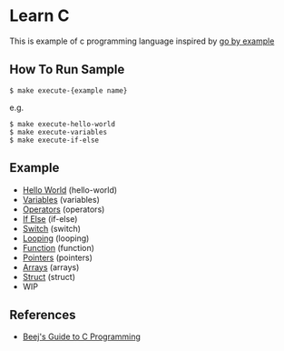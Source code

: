 # Learn C

This is example of c programming language inspired by [go by example](https://gobyexample.com)

## How To Run Sample

```
$ make execute-{example name}
```

e.g.

```
$ make execute-hello-world
$ make execute-variables
$ make execute-if-else
```

## Example

- [Hello World](examples/hello-world/hello-world.c) (hello-world)
- [Variables](examples/variables/variables.c) (variables)
- [Operators](examples/operators/operators.c) (operators)
- [If Else](examples/if-else/if-else.c) (if-else)
- [Switch](examples/switch/switch.c) (switch)
- [Looping](examples/looping/looping.c) (looping)
- [Function](examples/function/function.c) (function)
- [Pointers](examples/pointers/pointers.c) (pointers)
- [Arrays](examples/arrays/arrays.c) (arrays)
- [Struct](examples/struct/struct.c) (struct)
- WIP

## References

- [Beej's Guide to C Programming](https://beej.us/guide/bgc/html/split/index.html)
